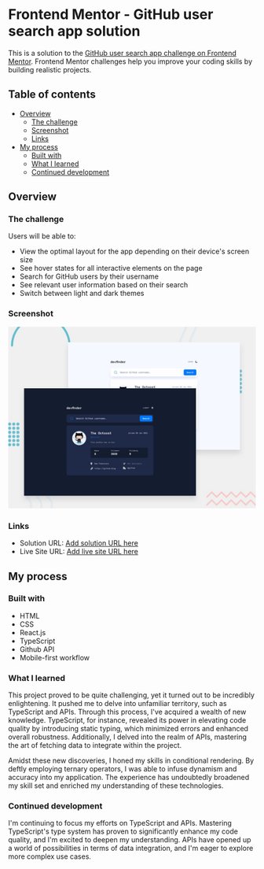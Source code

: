 # Frontend Mentor - GitHub user search app solution

This is a solution to the [GitHub user search app challenge on Frontend Mentor](https://www.frontendmentor.io/challenges/github-user-search-app-Q09YOgaH6). Frontend Mentor challenges help you improve your coding skills by building realistic projects.

## Table of contents

- [Overview](#overview)
  - [The challenge](#the-challenge)
  - [Screenshot](#screenshot)
  - [Links](#links)
- [My process](#my-process)
  - [Built with](#built-with)
  - [What I learned](#what-i-learned)
  - [Continued development](#continued-development)

## Overview

### The challenge

Users will be able to:

- View the optimal layout for the app depending on their device's screen size
- See hover states for all interactive elements on the page
- Search for GitHub users by their username
- See relevant user information based on their search
- Switch between light and dark themes

### Screenshot

![](./preview.jpg)

### Links

- Solution URL: [Add solution URL here](https://your-solution-url.com)
- Live Site URL: [Add live site URL here](https://your-live-site-url.com)

## My process

### Built with

- HTML
- CSS
- React.js
- TypeScript
- Github API
- Mobile-first workflow

### What I learned

This project proved to be quite challenging, yet it turned out to be incredibly enlightening. It pushed me to delve into unfamiliar territory, such as TypeScript and APIs. Through this process, I've acquired a wealth of new knowledge. TypeScript, for instance, revealed its power in elevating code quality by introducing static typing, which minimized errors and enhanced overall robustness. Additionally, I delved into the realm of APIs, mastering the art of fetching data to integrate within the project.

Amidst these new discoveries, I honed my skills in conditional rendering. By deftly employing ternary operators, I was able to infuse dynamism and accuracy into my application. The experience has undoubtedly broadened my skill set and enriched my understanding of these technologies.

### Continued development

I'm continuing to focus my efforts on TypeScript and APIs. Mastering TypeScript's type system has proven to significantly enhance my code quality, and I'm excited to deepen my understanding. APIs have opened up a world of possibilities in terms of data integration, and I'm eager to explore more complex use cases.
